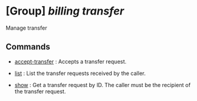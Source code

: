 # [Group] _billing transfer_

Manage transfer

## Commands

- [accept-transfer](/Commands/billing/transfer/_accept-transfer.md)
: Accepts a transfer request.

- [list](/Commands/billing/transfer/_list.md)
: List the transfer requests received by the caller.

- [show](/Commands/billing/transfer/_show.md)
: Get a transfer request by ID. The caller must be the recipient of the transfer request.
